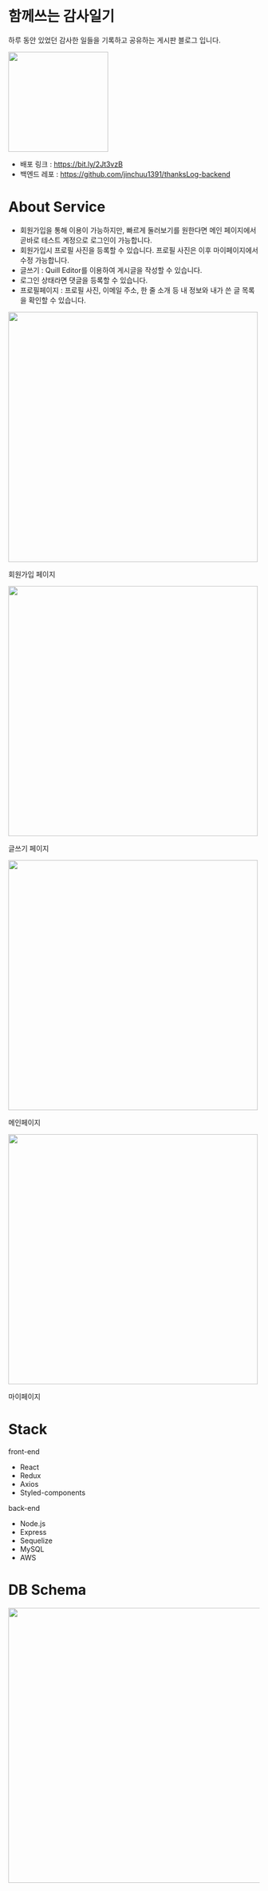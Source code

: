 # 함께쓰는 감사일기
하루 동안 있었던 감사한 일들을 기록하고 공유하는 게시판 블로그 입니다.

<img width="200"
src="https://user-images.githubusercontent.com/62422486/100712599-5a023e80-33f6-11eb-9a18-81e230bd5671.png">

- 배포 링크 : https://bit.ly/2Jt3vzB
- 백엔드 레포 : https://github.com/jinchuu1391/thanksLog-backend

# About Service
- 회원가입을 통해 이용이 가능하지만, 빠르게 둘러보기를 원한다면 메인 페이지에서 곧바로 테스트 계정으로 로그인이 가능합니다.
- 회원가입시 프로필 사진을 등록할 수 있습니다. 프로필 사진은 이후 마이페이지에서 수정 가능합니다.
- 글쓰기 : Quill Editor를 이용하여 게시글을 작성할 수 있습니다.
- 로그인 상태라면 댓글을 등록할 수 있습니다.
- 프로필페이지 : 프로필 사진, 이메일 주소, 한 줄 소개 등 내 정보와 내가 쓴 글 목록을 확인할 수 있습니다.

<img width="500" src="https://user-images.githubusercontent.com/62422486/100839011-dd836480-34b6-11eb-9214-85189a8618c7.png">

회원가입 페이지

<img width="500" src="https://user-images.githubusercontent.com/62422486/100838858-909f8e00-34b6-11eb-86d4-7701f58a7a04.png">

글쓰기 페이지

<img width="500" src="https://user-images.githubusercontent.com/62422486/100838735-533b0080-34b6-11eb-954f-de7d31e5e183.png">

메인페이지

<img width="500" src="https://user-images.githubusercontent.com/62422486/100839486-a3ff2900-34b7-11eb-93cf-23e47f723968.png">

마이페이지

# Stack
front-end
- React
- Redux
- Axios
- Styled-components

back-end
- Node.js
- Express
- Sequelize
- MySQL
- AWS

# DB Schema
<img width="550"
src="https://user-images.githubusercontent.com/62422486/100836938-9182f080-34b3-11eb-94ca-cf081fbff341.png">
